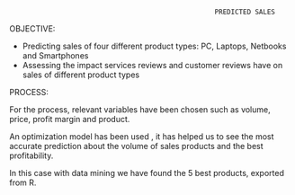                                                        PREDICTED SALES 
                                                       
OBJECTIVE: 

* Predicting sales of four different product types: PC, Laptops, Netbooks and Smartphones
* Assessing the impact services reviews and customer reviews have on sales of different product types

PROCESS: 

For the process, relevant variables have been chosen such as volume, price, profit margin and product.

An optimization model has been used , it has helped us to see the most accurate prediction about the volume of sales products and the best profitability. 

In this case with data mining we have found the 5 best products, exported from R. 
